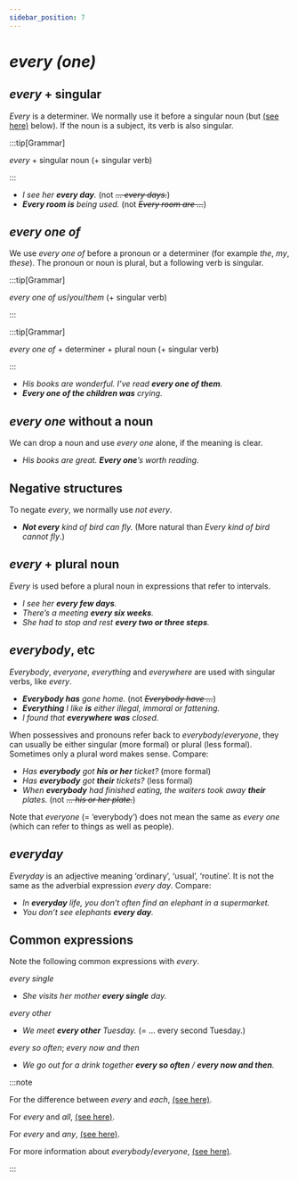```yaml
---
sidebar_position: 7
---
```


# *every (one)*

## *every* + singular

*Every* is a determiner. We normally use it before a singular noun (but [(see here)](./every-one#every--plural-noun) below). If the noun is a subject, its verb is also singular.

:::tip[Grammar]

*every* + singular noun (+ singular verb)

:::

- *I see her **every day**.* (not *~~… every days.~~*)
- ***Every room is** being used.* (not *~~Every room are …~~*)

## *every one of*

We use *every one of* before a pronoun or a determiner (for example *the*, *my*, *these*). The pronoun or noun is plural, but a following verb is singular.

:::tip[Grammar]

*every one of us*/*you*/*them* (+ singular verb)

:::

:::tip[Grammar]

*every one of* + determiner + plural noun (+ singular verb)

:::

- *His books are wonderful. I’ve read **every one of them**.*
- ***Every one of the children was** crying.*

## *every one* without a noun

We can drop a noun and use *every one* alone, if the meaning is clear.

- *His books are great. **Every one**’s worth reading.*

## Negative structures

To negate *every*, we normally use *not every*.

- ***Not every** kind of bird can fly.* (More natural than *Every kind of bird cannot fly*.)

## *every* + plural noun

*Every* is used before a plural noun in expressions that refer to intervals.

- *I see her **every few days**.*
- *There’s a meeting **every six weeks**.*
- *She had to stop and rest **every two or three steps**.*

## *everybody*, etc

*Everybody*, *everyone*, *everything* and *everywhere* are used with singular verbs, like *every*.

- ***Everybody has** gone home.* (not *~~Everybody have …~~*)
- ***Everything** I like **is** either illegal, immoral or fattening.*
- *I found that **everywhere was** closed.*

When possessives and pronouns refer back to *everybody*/*everyone*, they can usually be either singular (more formal) or plural (less formal). Sometimes only a plural word makes sense. Compare:

- *Has **everybody** got **his or her** ticket?* (more formal)
- *Has **everybody** got **their** tickets?* (less formal)
- *When **everybody** had finished eating, the waiters took away **their** plates.* (not *~~… his or her plate.~~*)

Note that *everyone* (= ‘everybody’) does not mean the same as *every one* (which can refer to things as well as people).

## *everyday*

*Everyday* is an adjective meaning ‘ordinary’, ‘usual’, ‘routine’. It is not the same as the adverbial expression *every day*. Compare:

- *In **everyday** life, you don’t often find an elephant in a supermarket.*
- *You don’t see elephants **every day**.*

## Common expressions

Note the following common expressions with *every*.

*every single*

- *She visits her mother **every single** day.*

*every other*

- *We meet **every other** Tuesday.* (= … every second Tuesday.)

*every so often*; *every now and then*

- *We go out for a drink together **every so often** / **every now and then**.*

:::note

For the difference between *every* and *each*, [(see here)](./each-and-every-the-difference).

For *every* and *all*, [(see here)](./every-and-all).

For *every* and *any*, [(see here)](./any-and-every-the-difference).

For more information about *everybody*/*everyone*, [(see here)](./../pronouns/somebody-someone-anybody-anyone-etc).

:::
